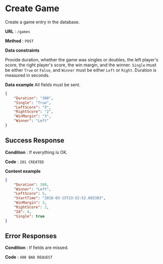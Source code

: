 # Create Game

Create a game entry in the database.

**URL** : `/games`

**Method** : `POST`

<!-- **Auth required** : YES

**Permissions required** : None -->

**Data constraints**

Provide duration, whether the game was singles or doubles, the left player's score, the right player's score, the win margin, and the winner. `Single` must be either `True` or `False`, and `Winner` must be either `Left` or `Right`. Duration is measured in seconds.

**Data example** All fields must be sent.

```json
{
	"Duration": "300",
	"Single": "True",
	"LeftScore": "5",
	"RightScore": "2",
	"WinMargin": "3",
	"Winner": "Left"
}
```

## Success Response

**Condition** : If everything is OK.

**Code** : `201 CREATED`

**Content example**

```json
{
    "Duration": 300,
    "Winner": "Left",
    "LeftScore": 5,
    "StartTime": "2018-03-15T23:52:52.602383",
    "WinMargin": 3,
    "RightScore": 2,
    "Id": 4,
    "Single": true
}
```

## Error Responses

**Condition** : If fields are missed.

**Code** : `400 BAD REQUEST`
